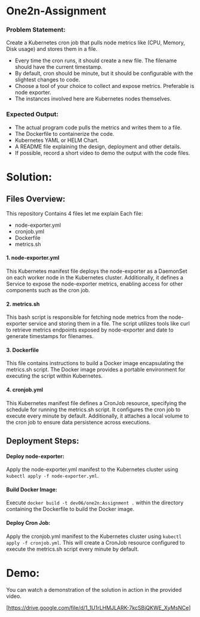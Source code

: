 
# One2n-Assignment

### Problem Statement:

Create a Kubernetes cron job that pulls node metrics like (CPU, Memory, Disk usage) and stores them in a file.

* Every time the cron runs, it should create a new file. The filename should have the current timestamp.
* By default, cron should be minute, but it should be configurable with the slightest changes to code.
* Choose a tool of your choice to collect and expose metrics. Preferable is node exporter.
* The instances involved here are Kubernetes nodes themselves.

### Expected Output:

* The actual program code pulls the metrics and writes them to a file.
* The Dockerfile to containerize the code.
* Kubernetes YAML or HELM Chart.
* A README file explaining the design, deployment and other details.
* If possible, record a short video to demo the output with the code files.

# Solution:
## Files Overview:
This repository Contains 4 files let me explain Each file:
* node-exporter.yml
* cronjob.yml
* Dockerfile
* metrics.sh

#### 1. node-exporter.yml
This Kubernetes manifest file deploys the node-exporter as a DaemonSet on each worker node in the Kubernetes cluster. Additionally, it defines a Service to expose the node-exporter metrics, enabling access for other components such as the cron job.

#### 2. metrics.sh
This bash script is responsible for fetching node metrics from the node-exporter service and storing them in a file. The script utilizes tools like curl to retrieve metrics endpoints exposed by node-exporter and date to generate timestamps for filenames.

#### 3. Dockerfile
This file contains instructions to build a Docker image encapsulating the metrics.sh script. The Docker image provides a portable environment for executing the script within Kubernetes.

#### 4. cronjob.yml
This Kubernetes manifest file defines a CronJob resource, specifying the schedule for running the metrics.sh script. It configures the cron job to execute every minute by default. Additionally, it attaches a local volume to the cron job to ensure data persistence across executions.


## Deployment Steps:
#### Deploy node-exporter: 
Apply the node-exporter.yml manifest to the Kubernetes cluster using `kubectl apply -f node-exporter.yml`. 
#### Build Docker Image: 
Execute `docker build -t dev06/one2n:Assignment .` within the directory containing the Dockerfile to build the Docker image.
#### Deploy Cron Job:
Apply the cronjob.yml manifest to the Kubernetes cluster using `kubectl apply -f cronjob.yml`. This will create a CronJob resource configured to execute the metrics.sh script every minute by default.

# Demo:
You can watch a demonstration of the solution in action in the provided video.

[https://drive.google.com/file/d/1_1U1rLHMJLARK-7kcSBjQKWE_XyMsNCe]

